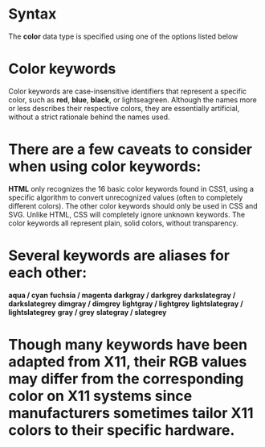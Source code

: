 # Syntax
The **color** data type is specified using one of the options listed below

# Color keywords
Color keywords are case-insensitive identifiers that represent a specific color, such as **red**, **blue**, **black**, or lightseagreen. Although the names more or less describes their respective colors, they are essentially artificial, without a strict rationale behind the names used.

# There are a few caveats to consider when using color keywords:

**HTML** only recognizes the 16 basic color keywords found in CSS1, using a specific algorithm to convert unrecognized values (often to completely different colors). The other color keywords should only be used in CSS and SVG.
Unlike HTML, CSS will completely ignore unknown keywords.
The color keywords all represent plain, solid colors, without transparency.

# Several keywords are aliases for each other:
**aqua / cyan**
**fuchsia / magenta**
**darkgray / darkgrey**
**darkslategray / darkslategrey**
**dimgray / dimgrey**
**lightgray / lightgrey**
**lightslategray / lightslategrey**
**gray / grey**
**slategray / slategrey**
# Though many keywords have been adapted from X11, their RGB values may differ from the corresponding color on X11 systems since manufacturers sometimes tailor X11 colors to their specific hardware.
